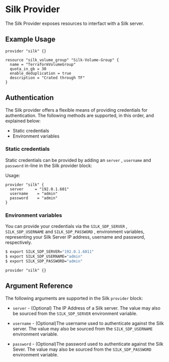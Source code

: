 # Silk Provider

The Silk Provider exposes resources to interfact with a Silk server.

## Example Usage

``` hcl
provider "silk" {}

resource "silk_volume_group" "Silk-Volume-Group" {
  name = "TerraformVolumeGroup"
  quota_in_gb = 30
  enable_deduplication = true
  description = "Crated through TF"
}
```

## Authentication

The Silk provider offers a flexible means of providing credentials for
authentication. The following methods are supported, in this order, and
explained below:

* Static credentials
* Environment variables

### Static credentials 

Static credentials can be provided by adding an `server` , `username` and `password` in-line in the Silk provider block:

Usage:

``` hcl
provider "silk" {
  server     = "192.0.1.601"
  username    = "admin"
  password    = "admin"
}
```

### Environment variables

You can provide your credentials via the `SILK_SDP_SERVER` , `SILK_SDP_USERNAME` and
`SILK_SDP_PASSWORD` , environment variables, representing your Silk Server IP address, username
and password, respectively.

``` sh
$ export SILK_SDP_SERVER="192.0.1.6011"
$ export SILK_SDP_USERNAME="admin"
$ export SILK_SDP_PASSWORD="admin"
```

``` hcl
provider "silk" {}
```

## Argument Reference

The following arguments are supported in the Silk `provider` block:

* `server` - (Optional) The IP Address of a Silk server. The value may also be sourced from the `SILK_SDP_SERVER` environment variable.

* `username` - (Optional)The username used to authenticate against the Silk server. The value may also be sourced from the `SILK_SDP_USERNAME` environment variable.

* `password` - (Optional)The password used to authenticate against the Silk Sever. The value may also be sourced from the `SILK_SDP_PASSWORD` environment variable.
